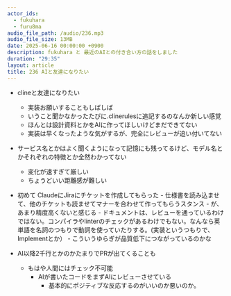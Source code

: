 ```yaml
---
actor_ids:
  - fukuhara
  - furu8ma
audio_file_path: /audio/236.mp3
audio_file_size: 13MB
date: 2025-06-16 00:00:00 +0900
description: fukuhara と 最近のAIとの付き合い方の話をしました
duration: "29:35"
layout: article
title: 236 AIと友達になりたい
---
```



- clineと友達になりたい
    - 実装お願いすることもしばしば
    - いうこと聞かなかったたびに.clinerulesに追記するのなんか新しい感覚
    - ほんとは設計資料とかをAIに作ってほしいけどまだできてない
    - 実装は早くなったような気がするが、完全にレビューが追い付いてない
- サービス名とかはよく聞くようになって記憶にも残ってるけど、モデル名とかそれぞれの特徴とか全然わかってない
    - 変化が速すぎて厳しい
    - ちょうどいい距離感が難しい


- 初めて ClaudeにJiraにチケットを作成してもらった
        - 仕様書を読み込ませて、他のチケットも読ませてマナーを合わせて作ってもらうスタンス
            - が、あまり精度高くないと感じる
                - ドキュメントは、レビューを通っているわけではない。コンパイラやlinterのチェックがあるわけでもない。なんなら英単語を名詞のつもりで動詞を使っていたりする。(実装というつもりで、Implementとか）
                - こういうゆらぎが品質低下につながっているのかな

- AI以降2千行とかのかたまりでPRが出てくることも
    - もはや人間にはチェック不可能
        - AIが書いたコードをまずAIにレビューさせている
            - 基本的にポジティブな反応するのがいいのか悪いのか。
